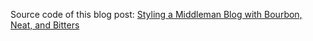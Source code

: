 Source code of this blog post: [Styling a Middleman Blog with Bourbon, Neat, and Bitters](http://robots.thoughtbot.com/middleman-bourbon-walkthrough)


